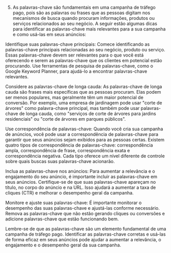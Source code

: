 
5) As palavras-chave são fundamentais em uma campanha de tráfego pago, pois são as palavras ou frases que as pessoas digitam nos mecanismos de busca quando procuram informações, produtos ou serviços relacionados ao seu negócio. A seguir estão algumas dicas para identificar as palavras-chave mais relevantes para a sua campanha e como usá-las em seus anúncios:

Identifique suas palavras-chave principais: Comece identificando as palavras-chave principais relacionadas ao seu negócio, produto ou serviço. Essas palavras-chave devem ser relevantes para o que você está oferecendo e serem as palavras-chave que os clientes em potencial estão procurando. Use ferramentas de pesquisa de palavras-chave, como o Google Keyword Planner, para ajudá-lo a encontrar palavras-chave relevantes.

Considere as palavras-chave de longa cauda: As palavras-chave de longa cauda são frases mais específicas que as pessoas procuram. Elas podem ser menos populares, mas geralmente têm um maior potencial de conversão. Por exemplo, uma empresa de jardinagem pode usar "corte de árvores" como palavra-chave principal, mas também pode usar palavras-chave de longa cauda, como "serviços de corte de árvores para jardins residenciais" ou "corte de árvores em parques públicos".

Use correspondência de palavras-chave: Quando você cria sua campanha de anúncios, você pode usar a correspondência de palavras-chave para garantir que seus anúncios sejam exibidos para as pessoas certas. Existem quatro tipos de correspondência de palavras-chave: correspondência ampla, correspondência de frase, correspondência exata e correspondência negativa. Cada tipo oferece um nível diferente de controle sobre quais buscas suas palavras-chave acionarão.

Inclua as palavras-chave nos anúncios: Para aumentar a relevância e o engajamento do seu anúncio, é importante incluir as palavras-chave em seus anúncios. Certifique-se de que suas palavras-chave apareçam no título, no corpo do anúncio e na URL. Isso ajudará a aumentar a taxa de cliques (CTR) e melhorar o desempenho geral da campanha.

Monitore e ajuste suas palavras-chave: É importante monitorar o desempenho das suas palavras-chave e ajustá-las conforme necessário. Remova as palavras-chave que não estão gerando cliques ou conversões e adicione palavras-chave que estão funcionando bem.

Lembre-se de que as palavras-chave são um elemento fundamental de uma campanha de tráfego pago. Identificar as palavras-chave corretas e usá-las de forma eficaz em seus anúncios pode ajudar a aumentar a relevância, o engajamento e o desempenho geral da sua campanha.